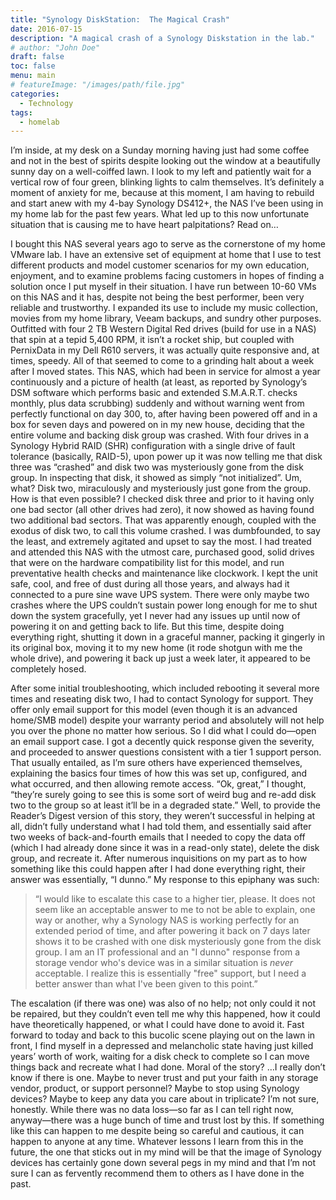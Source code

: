 ```yaml
---
title: "Synology DiskStation:  The Magical Crash"
date: 2016-07-15
description: "A magical crash of a Synology Diskstation in the lab."
# author: "John Doe"
draft: false
toc: false
menu: main
# featureImage: "/images/path/file.jpg"
categories:
  - Technology
tags:
  - homelab
---
```


I’m inside, at my desk on a Sunday morning having just had some coffee and not in the best of spirits despite looking out the window at a beautifully sunny day on a well-coiffed lawn. I look to my left and patiently wait for a vertical row of four green, blinking lights to calm themselves. It’s definitely a moment of anxiety for me, because at this moment, I am having to rebuild and start anew with my 4-bay Synology DS412+, the NAS I’ve been using in my home lab for the past few years. What led up to this now unfortunate situation that is causing me to have heart palpitations? Read on…

I bought this NAS several years ago to serve as the cornerstone of my home VMware lab. I have an extensive set of equipment at home that I use to test different products and model customer scenarios for my own education, enjoyment, and to examine problems facing customers in hopes of finding a solution once I put myself in their situation. I have run between 10-60 VMs on this NAS and it has, despite not being the best performer, been very reliable and trustworthy. I expanded its use to include my music collection, movies from my home library, Veeam backups, and sundry other purposes. Outfitted with four 2 TB Western Digital Red drives (build for use in a NAS) that spin at a tepid 5,400 RPM, it isn’t a rocket ship, but coupled with PernixData in my Dell R610 servers, it was actually quite responsive and, at times, speedy. All of that seemed to come to a grinding halt about a week after I moved states. This NAS, which had been in service for almost a year continuously and a picture of health (at least, as reported by Synology’s DSM software which performs basic and extended S.M.A.R.T. checks monthly, plus data scrubbing) suddenly and without warning went from perfectly functional on day 300, to, after having been powered off and in a box for seven days and powered on in my new house, deciding that the entire volume and backing disk group was crashed. With four drives in a Synology Hybrid RAID (SHR) configuration with a single drive of fault tolerance (basically, RAID-5), upon power up it was now telling me that disk three was “crashed” and disk two was mysteriously gone from the disk group. In inspecting that disk, it showed as simply “not initialized”. Um, what? Disk two, miraculously and mysteriously just gone from the group. How is that even possible? I checked disk three and prior to it having only one bad sector (all other drives had zero), it now showed as having found two additional bad sectors. That was apparently enough, coupled with the exodus of disk two, to call this volume crashed. I was dumbfounded, to say the least, and extremely agitated and upset to say the most. I had treated and attended this NAS with the utmost care, purchased good, solid drives that were on the hardware compatibility list for this model, and run preventative health checks and maintenance like clockwork. I kept the unit safe, cool, and free of dust during all those years, and always had it connected to a pure sine wave UPS system. There were only maybe two crashes where the UPS couldn’t sustain power long enough for me to shut down the system gracefully, yet I never had any issues up until now of powering it on and getting back to life. But this time, despite doing everything right, shutting it down in a graceful manner, packing it gingerly in its original box, moving it to my new home (it rode shotgun with me the whole drive), and powering it back up just a week later, it appeared to be completely hosed.

After some initial troubleshooting, which included rebooting it several more times and reseating disk two, I had to contact Synology for support. They offer only email support for this model (even though it is an advanced home/SMB model) despite your warranty period and absolutely will not help you over the phone no matter how serious. So I did what I could do—open an email support case. I got a decently quick response given the severity, and proceeded to answer questions consistent with a tier 1 support person. That usually entailed, as I’m sure others have experienced themselves, explaining the basics four times of how this was set up, configured, and what occurred, and then allowing remote access. “Ok, great,” I thought, “they’re surely going to see this is some sort of weird bug and re-add disk two to the group so at least it’ll be in a degraded state.” Well, to provide the Reader’s Digest version of this story, they weren’t successful in helping at all, didn’t fully understand what I had told them, and essentially said after two weeks of back-and-fourth emails that I needed to copy the data off (which I had already done since it was in a read-only state), delete the disk group, and recreate it. After numerous inquisitions on my part as to how something like this could happen after I had done everything right, their answer was essentially, “I dunno.” My response to this epiphany was such:

> “I would like to escalate this case to a higher tier, please. It does not seem like an acceptable answer to me to not be able to explain, one way or another, why a Synology NAS is working perfectly for an extended period of time, and after powering it back on 7 days later shows it to be crashed with one disk mysteriously gone from the disk group. I am an IT professional and an "I dunno" response from a storage vendor who's device was in a similar situation is *never* acceptable. I realize this is essentially "free" support, but I need a better answer than what I've been given to this point.”

The escalation (if there was one) was also of no help; not only could it not be repaired, but they couldn’t even tell me why this happened, how it could have theoretically happened, or what I could have done to avoid it.
Fast forward to today and back to this bucolic scene playing out on the lawn in front, I find myself in a depressed and melancholic state having just killed years’ worth of work, waiting for a disk check to complete so I can move things back and recreate what I had done. Moral of the story? …I really don’t know if there is one. Maybe to never trust and put your faith in any storage vendor, product, or support personnel? Maybe to stop using Synology devices? Maybe to keep any data you care about in triplicate? I’m not sure, honestly. While there was no data loss—so far as I can tell right now, anyway—there was a huge bunch of time and trust lost by this. If something like this can happen to me despite being so careful and cautious, it can happen to anyone at any time. Whatever lessons I learn from this in the future, the one that sticks out in my mind will be that the image of Synology devices has certainly gone down several pegs in my mind and that I’m not sure I can as fervently recommend them to others as I have done in the past.
